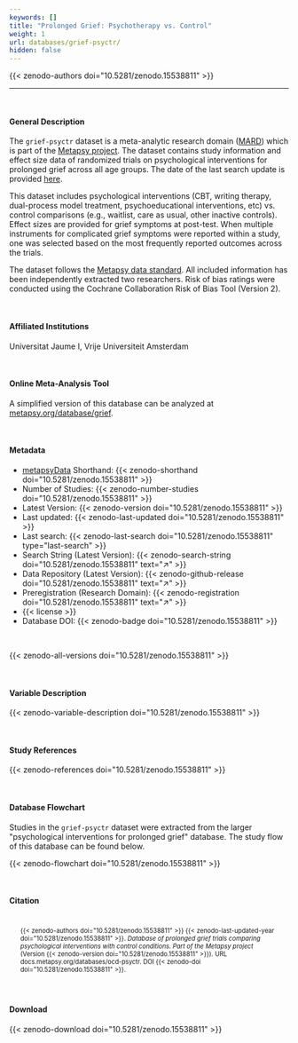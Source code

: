 ```yaml
---
keywords: []
title: "Prolonged Grief: Psychotherapy vs. Control"
weight: 1
url: databases/grief-psyctr/
hidden: false
---
```

{{< zenodo-authors doi="10.5281/zenodo.15538811" >}}

***

<br>

#### General Description

The `grief-psyctr` dataset is a meta-analytic research domain ([MARD](https://docs.metapsy.org/uploads/ebmental-2022-300509.pdf)) which is part of the  [Metapsy project](https://www.metapsy.org/). The dataset contains study information and effect size data of randomized trials on psychological interventions for prolonged grief across all age groups. The date of the last search update is provided [here](https://github.com/metapsy-project/data-grief-psyctr/blob/main/metadata/last_search.txt).

This dataset includes psychological interventions (CBT, writing therapy, dual-process model treatment, psychoeducational interventions, etc) vs. control comparisons (e.g., waitlist, care as usual, other inactive controls). Effect sizes are provided for grief symptoms at post-test. When multiple instruments for complicated grief symptoms were reported within a study, one was selected based on the most frequently reported outcomes across the trials.

The dataset follows the [Metapsy data standard](https://docs.metapsy.org/data-preparation/format/). All included information has been independently extracted two researchers. Risk of bias ratings were conducted using the Cochrane Collaboration Risk of Bias Tool (Version 2).


<br>

#### Affiliated Institutions

Universitat Jaume I, Vrije Universiteit Amsterdam

<br>

#### Online Meta-Analysis Tool

A simplified version of this database can be analyzed at [metapsy.org/database/grief](https://www.metapsy.org/database/grief).

<br>

#### Metadata

* <a href="https://data.metapsy.org" target="_blank">metapsyData</a> Shorthand: {{< zenodo-shorthand doi="10.5281/zenodo.15538811" >}}
* Number of Studies: {{< zenodo-number-studies doi="10.5281/zenodo.15538811" >}}
* Latest Version: {{< zenodo-version doi="10.5281/zenodo.15538811" >}}
* Last updated: {{< zenodo-last-updated doi="10.5281/zenodo.15538811" >}}
* Last search: {{< zenodo-last-search doi="10.5281/zenodo.15538811" type="last-search" >}}
* Search String (Latest Version): {{< zenodo-search-string doi="10.5281/zenodo.15538811" text="↗" >}}
* Data Repository (Latest Version): {{< zenodo-github-release doi="10.5281/zenodo.15538811" text="↗" >}}
* Preregistration (Research Domain): {{< zenodo-registration doi="10.5281/zenodo.15538811" text="↗" >}}
* {{< license >}}
* Database DOI: {{< zenodo-badge doi="10.5281/zenodo.15538811" >}}

<br>

{{< zenodo-all-versions doi="10.5281/zenodo.15538811" >}}

<br>

#### Variable Description

{{< zenodo-variable-description doi="10.5281/zenodo.15538811" >}}

<br>

#### Study References

{{< zenodo-references doi="10.5281/zenodo.15538811" >}}

<br>

#### Database Flowchart

Studies in the `grief-psyctr` dataset were extracted from the larger "psychological interventions for prolonged grief" database. The study flow of this database can be found below.

{{< zenodo-flowchart doi="10.5281/zenodo.15538811" >}}


<br>

#### Citation

<div class="citation" style='background-color: var(--body-color); padding: 20px 20px 20px 20px; font-size: 80%; -webkit-filter: grayscale(100%); filter: grayscale(100%);'>
{{< zenodo-authors doi="10.5281/zenodo.15538811" >}}
{{< zenodo-last-updated-year doi="10.5281/zenodo.15538811" >}}.
<i>Database of prolonged grief trials comparing psychological interventions with control conditions. Part of the Metapsy project </i>
(Version {{< zenodo-version doi="10.5281/zenodo.15538811" >}}).
URL docs.metapsy.org/databases/ocd-psyctr.
DOI {{< zenodo-doi doi="10.5281/zenodo.15538811" >}}.
</div>

<br>

#### Download

{{< zenodo-download doi="10.5281/zenodo.15538811" >}}

<br></br>